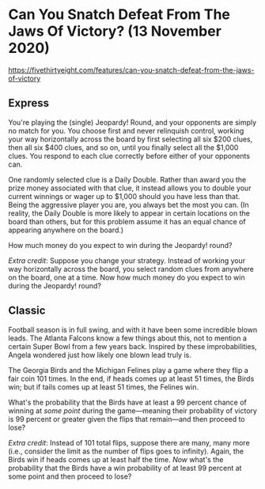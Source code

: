 # Can You Snatch Defeat From The Jaws Of Victory?  (13 November 2020)

https://fivethirtyeight.com/features/can-you-snatch-defeat-from-the-jaws-of-victory

## Express

You're playing the (single) Jeopardy! Round, and your opponents are simply no match for you.
You choose first and never relinquish control, working your way horizontally across the board by first selecting all six $200 clues, then all six $400 clues, and so on, until you finally select all the $1,000 clues.
You respond to each clue correctly before either of your opponents can.

One randomly selected clue is a Daily Double.
Rather than award you the prize money associated with that clue, it instead allows you to double your current winnings or wager up to $1,000 should you have less than that.
Being the aggressive player you are, you always bet the most you can.
(In reality, the Daily Double is more likely to appear in certain locations on the board than others, but for this problem assume it has an equal chance of appearing anywhere on the board.)

How much money do you expect to win during the Jeopardy! round?

*Extra credit*: Suppose you change your strategy.
Instead of working your way horizontally across the board, you select random clues from anywhere on the board, one at a time.
Now how much money do you expect to win during the Jeopardy! round?

## Classic

Football season is in full swing, and with it have been some incredible blown leads.
The Atlanta Falcons know a few things about this, not to mention a certain Super Bowl from a few years back.
Inspired by these improbabilities, Angela wondered just how likely one blown lead truly is.

The Georgia Birds and the Michigan Felines play a game where they flip a fair coin 101 times.
In the end, if heads comes up at least 51 times, the Birds win; but if tails comes up at least 51 times, the Felines win.

What's the probability that the Birds have at least a 99 percent chance of winning at *some point* during the game—meaning their probability of victory is 99 percent or greater given the flips that remain—and then proceed to lose?

*Extra credit*: Instead of 101 total flips, suppose there are many, many more (i.e., consider the limit as the number of flips goes to infinity).
Again, the Birds win if heads comes up at least half the time.
*Now* what's the probability that the Birds have a win probability of at least 99 percent at some point and then proceed to lose?

